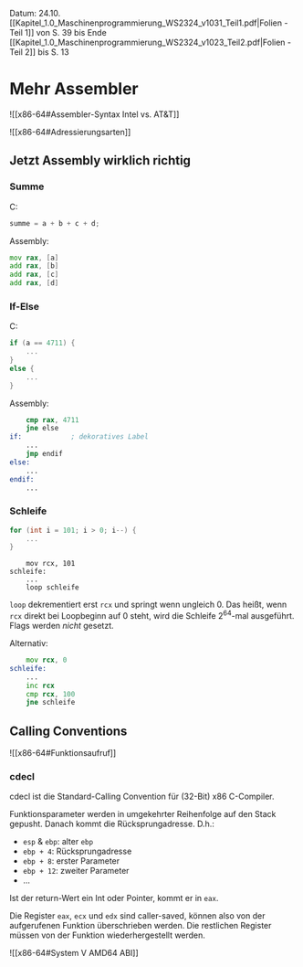 Datum: 24.10.
[[Kapitel_1.0_Maschinenprogrammierung_WS2324_v1031_Teil1.pdf|Folien - Teil 1]] von S. 39 bis Ende
[[Kapitel_1.0_Maschinenprogrammierung_WS2324_v1023_Teil2.pdf|Folien - Teil 2]] bis S. 13

# Mehr Assembler

![[x86-64#Assembler-Syntax Intel vs. AT&T]]

![[x86-64#Adressierungsarten]]

## Jetzt Assembly wirklich richtig

### Summe
C:
```C
summe = a + b + c + d;
```

Assembly:
```asm
mov rax, [a]
add rax, [b]
add rax, [c]
add rax, [d]
```
### If-Else
C:
```C
if (a == 4711) {
	...
}
else {
	...
}
```
Assembly:
```nasm
	cmp rax, 4711
	jne else
if:            ; dekoratives Label
	...
	jmp endif
else:
	...
endif:
	...
```

### Schleife
```C
for (int i = 101; i > 0; i--) {
	...
}
```

```x86
	mov rcx, 101
schleife:
	...
	loop schleife
```

`loop` dekrementiert erst `rcx` und springt wenn ungleich 0. Das heißt, wenn `rcx` direkt bei Loopbeginn auf 0 steht, wird die Schleife $2^{64}$-mal ausgeführt.
Flags werden *nicht* gesetzt.

Alternativ:
```asm
	mov rcx, 0
schleife:
	...
	inc rcx
	cmp rcx, 100
	jne schleife
```
## Calling Conventions

![[x86-64#Funktionsaufruf]]

### cdecl
cdecl ist die Standard-Calling Convention für (32-Bit) x86 C-Compiler. 

Funktionsparameter werden in umgekehrter Reihenfolge auf den Stack gepusht. Danach kommt die Rücksprungadresse.
D.h.:
- `esp` & `ebp`: alter `ebp`
- `ebp + 4`: Rücksprungadresse
- `ebp + 8`: erster Parameter
- `ebp + 12`: zweiter Parameter
- ...

Ist der return-Wert ein Int oder Pointer, kommt er in `eax`.

Die Register `eax`, `ecx` und `edx` sind caller-saved, können also von der aufgerufenen Funktion überschrieben werden.
Die restlichen Register müssen von der Funktion wiederhergestellt werden.

![[x86-64#System V AMD64 ABI]]